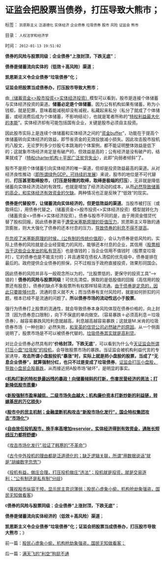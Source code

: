# 证监会把股票当债券，打压导致大熊市；

标签： `凯恩斯主义` `泛道德化` `实体经济` `企业债券` `垃圾债券` `股市` `风险` `证监会` `熊市` 

目录： `人权法学和经济学`

时间： `2012-01-13 19:51:02`

**债券的风险与股票同级**；**企业债券“上涨封顶，下跌无底”**；

**债券是储蓄流向实体的（低效＋高风险）渠道**；

**凯恩斯主义令企业债券“垃圾债券”化；**

**证监会把股票当成债券办，打压股市导致大熊市**；

由[（储蓄资金<>股市投资<>实体经济投资）](../../../2012/1/10/民间理财资本流动（储蓄资金股市投资实体经济投资）.md)模型可以看到，股市是连接个体储蓄与实体经济投资的渠道。**储蓄必定是个体储蓄**。因为公有机构如果有储蓄，称为小钱柜，就是犯罪，意味着能减税却没有减税，私藏起来私分（私分了就成了个体储蓄，或经消费后成为个体储蓄，不影响结论），也就是笔者所称的“[特权利益最大化的本能](../../../2009/8/2/行政监管无法减少腐败，无法控制特权最大化定律.md)”。实体经济却有可能包括国有企业，关键是股市必须自主投资。

因此股市实际上是连续个体储蓄和实体经济之间的“[资金buffer](../../../2012/1/12/自由放任的投机股市，将最终消除通胀压力.md)”，功能在于提高个体储蓄转向实体经济的效益，即节省资金的无效投放减小损失。因此攻击股市投机的八股文，无论罗列多少炒股亏本跳海的个体案例，都不能证明整体效益是低下的；这就象市场经济肯定是有破产的，但效益是高的；公有经济是没有破产的，结果就成了（[特权charter机构＋平民广泛贫穷失业](../../../2011/12/22/中世纪行会是“生产者民主”制度.md)），此即“向弱者倾斜”了。

股市不是把个体储蓄引向实体经济的唯一渠道，但却是投资效益最高的渠道。从对经济良性推动（[即所谓绿色GDP，可持续的发展](../../../2009/9/16/绿色的社会发展就是私有制让老百姓富起来！.md)）来说，股市的地位是不可代替的。**打压甚至取缔股市，（打压是轻微的取缔，取缔是极端的打压**），无非就是降低储蓄向实体经济流动的有效性，也就是增加了经济流动的成本，从而[必然导致储蓄的高企，和实体经济有效资金的欠缺](../../../2012/1/12/特权机构的“打新”是凶残的暴政.md)。两种情况也正是反映了“低效”的现实。

**债券是代替股市，让储蓄流向实体经济的，但更低效益的渠道**。当股市被打压（或取缔后），用债券代替之，（储蓄资金<>股市投资<>实体经济投资）模型就转化为（储蓄资金<>债券<>实体经济投资）。债券与股市不同的是，由于用资金借贷代替了股权回报，因此债券更易于[遭受米塞斯原理的贬值压力](../../../2011/3/26/米塞斯原理：资本自然贬值.md)，凯恩斯主义导致的通货膨胀，则大大强化了债券的还本付息的压力，[导致债券的利息不得不提高](../../../2011/6/5/什么是利率？低利率造成垄断和经济危机.md)。

[在忽视了米塞斯原理的时侯，（公有制的传统价值观](../../../2011/1/5/米塞斯原理：市场经济的循环运转和环境保护及资源优化.md)），会认为债券是低风险的。实际上债券的风险就是企业经营能力的风险，能够还本付息的企业，其信用（[股票相当于这些企业发出的私有货币](../../../2011/8/23/司空见惯的私人发行货币.md)）也是值钱的；当企业信用不值钱时（股票变垃圾时），它的债券也是不能支付的；并且通常在债权人清偿的优先级中，债券是排在最后的。政府提供企业债券的担保，只不过相当于政府直接投资，效果形同国企。

因此债券的风险并非与一般观念所以为的，“比股票低的，更保守的投资工具”——>错的！**债券的风险与股票同级**！可优先清偿，换取的是低股值的回报（高信用的股票还有股息）。债券的缺点不象股票所有权那样轻易流通。[由于债券是定息的，因此只要能够付息](../../../2011/6/20/F.H.奈特的不确定性利率理论；最简化的利率，利率是资本的不确定性成本.md)，流通的意义就不大；而当债券有支付风险时，就是如何折扣的问题，根本已经不是流通的问题了。**所以债券市场的流动性远小于股票**。

强行为债券打上股票的流通性，就会导致债券本身风险体现在债券价格的，向上封顶（因为债券息口限制），向下不保底的单向做空。（容易暴跌＋必须高利息＝垃圾债券），越容易暴跌风险利息就越高，利息越高越容易暴跌；这就是M.米肯的垃圾债券市场（一种创新）必然失败，[和吴英的信贷公司必然破产的原因](../../../2011/8/13/高利贷救世界；金融垄断是命门.md)。从一个侧面说明了，股票市场是不可以被债券代替的。[垃圾债券其实就是高利贷](../../../2011/6/23/为什么次贷危机有高杠杆？麦道夫和垃圾债券是高利贷吗？.md)。

对比企业债券必然具有的“**价格封顶，下跌无底**”，可以看到为什么今[天证监会所谓打压小盘“垃圾股”的投机](../../../2012/1/5/为什么持币散户，不如持有股票？人为加大的风险！.md)，会导致股票市场的暴跌。当证监会被机构利益代言的专家诱导，**攻击所谓小盘股投机“暴涨”时，实际上就是把小盘股的股票，当成了“无息企业债券”，就算强制分红，也只不过是变成了垃圾债券**。[证监会打压小盘股，导致小盘民企股暴跌](../../../2012/1/5/股市锚定实体经济，股市的炒作有益无害.md)，从而接近把A股市场“破坏”，是明显的事实。

《[**机构打新的特权是最凶残的暴政！向储蓄倾斜的打新，伤害民营经济的恶法；打新降低股市质量**](../../../2012/1/12/特权机构的“打新”是凶残的暴政.md)》

《[**新股强制市盈率越低，二级市场失血越大；机构廉价资本打新炒新的利益链，转嫁基民的万亿损失**](../../../2012/1/12/新股强制市盈率越低，二级市场失血越大.md)》

《[**股市中的民主机制；金融垄断机构攻击“新股市场化发行”，国企特权集团攻击“市场化”**](../../../2012/1/12/股市中的民主机制，西方基金和东方机构化.md)》

《[**自由放任投机股市，换手率高增加reservior，实体经济得到有效资金，通胀长短线压力都将舒缓**](../../../2012/1/12/自由放任的投机股市，将最终消除通胀压力.md)》

《[攻击市场化发行”,验证了韩寒的“不革命”](../../../2012/1/12/“攻击市场化发行”,验证了韩寒的“不革命”.md)》

《[古今中外投机的理由都是泛道德化的；缺乏逻辑关联，所谓“用数据说话”就是“胡编数字忽悠”](../../../2012/1/13/指责投机的理由都是泛道德化的八股文.md)》

《[投机有益，做庄合理，打压投机做庄“违法”；投机就是投资，就是交易逐利；“公有制还是私有制”分歧](../../../2012/1/13/投机有益，做庄合理，打压投机做庄“违法”.md)》

《[蔑视股市纵容干预，显示民主意识薄弱；股民心虚象小偷，机构抢劫象强盗，国民无知做看客](../../../2012/1/13/股民心虚象小偷，机构抢劫象强盗，国民无知做看客；.md)》

《**债券的风险与股票同级**；**企业债券“上涨封顶，下跌无底”**；

**债券是储蓄流向实体经济的（低效＋高风险）渠道**；

**凯恩斯主义令企业债券“垃圾债券”化；证监会把股票当成债券办，打压股市导致大熊市**；》



前一篇：[股民心虚象小偷，机构抢劫象强盗，国民无知做看客；](../../../2012/1/13/股民心虚象小偷，机构抢劫象强盗，国民无知做看客；.md)

后一篇：[满天飞的“利空”狗屁不通](../../../2012/1/13/满天飞的“利空”狗屁不通.md)